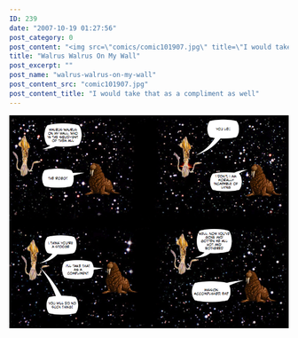```yaml
---
ID: 239
date: "2007-10-19 01:27:56"
post_category: 0
post_content: "<img src=\"comics/comic101907.jpg\" title=\"I would take that as a compliment as well\" />"
title: "Walrus Walrus On My Wall"
post_excerpt: ""
post_name: "walrus-walrus-on-my-wall"
post_content_src: "comic101907.jpg"
post_content_title: "I would take that as a compliment as well"
---
```



[![I would take that as a compliment as well](/comics-hi-res/comic101907.jpg)](/comics-hi-res/comic101907.jpg)
